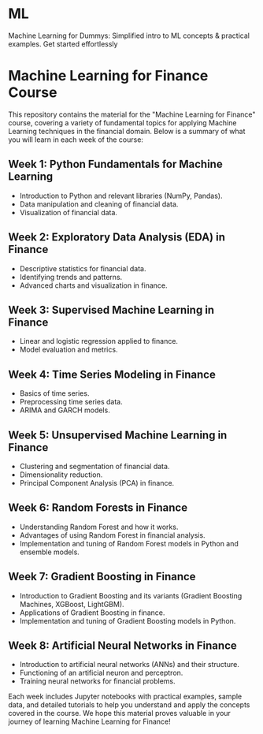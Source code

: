 # ML
Machine Learning for Dummys: Simplified intro to ML concepts &amp; practical examples. Get started effortlessly

# Machine Learning for Finance Course

This repository contains the material for the "Machine Learning for Finance" course, covering a variety of fundamental topics for applying Machine Learning techniques in the financial domain. Below is a summary of what you will learn in each week of the course:

## Week 1: Python Fundamentals for Machine Learning
- Introduction to Python and relevant libraries (NumPy, Pandas).
- Data manipulation and cleaning of financial data.
- Visualization of financial data.

## Week 2: Exploratory Data Analysis (EDA) in Finance
- Descriptive statistics for financial data.
- Identifying trends and patterns.
- Advanced charts and visualization in finance.

## Week 3: Supervised Machine Learning in Finance
- Linear and logistic regression applied to finance.
- Model evaluation and metrics.

## Week 4: Time Series Modeling in Finance
- Basics of time series.
- Preprocessing time series data.
- ARIMA and GARCH models.

## Week 5: Unsupervised Machine Learning in Finance
- Clustering and segmentation of financial data.
- Dimensionality reduction.
- Principal Component Analysis (PCA) in finance.

## Week 6: Random Forests in Finance
- Understanding Random Forest and how it works.
- Advantages of using Random Forest in financial analysis.
- Implementation and tuning of Random Forest models in Python and ensemble models.

## Week 7: Gradient Boosting in Finance
- Introduction to Gradient Boosting and its variants (Gradient Boosting Machines, XGBoost, LightGBM).
- Applications of Gradient Boosting in finance.
- Implementation and tuning of Gradient Boosting models in Python.

## Week 8: Artificial Neural Networks in Finance
- Introduction to artificial neural networks (ANNs) and their structure.
- Functioning of an artificial neuron and perceptron.
- Training neural networks for financial problems.

Each week includes Jupyter notebooks with practical examples, sample data, and detailed tutorials to help you understand and apply the concepts covered in the course. We hope this material proves valuable in your journey of learning Machine Learning for Finance!
